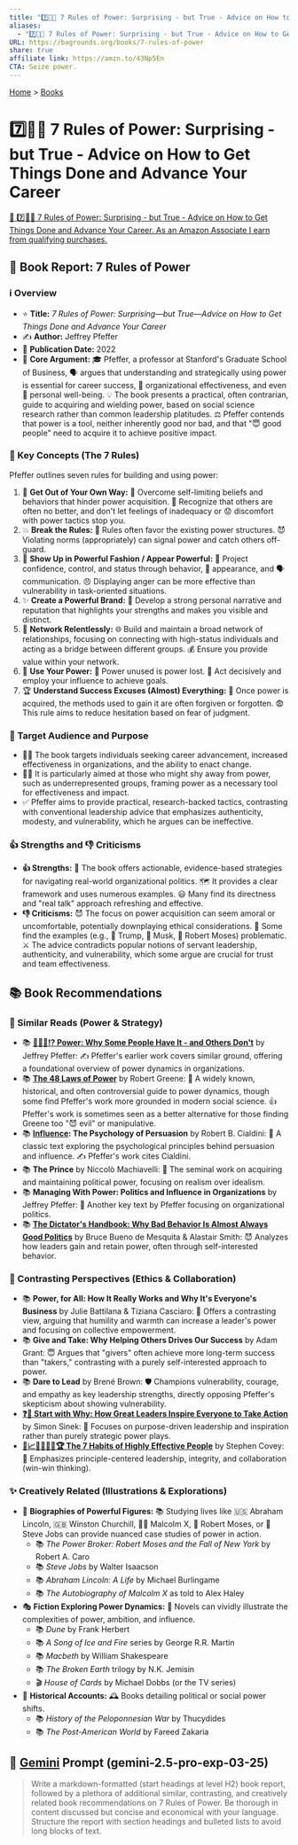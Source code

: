 ```yaml
---
title: "7️⃣📏👑 7 Rules of Power: Surprising - but True - Advice on How to Get Things Done and Advance Your Career"
aliases:
  - "7️⃣📏👑 7 Rules of Power: Surprising - but True - Advice on How to Get Things Done and Advance Your Career"
URL: https://bagrounds.org/books/7-rules-of-power
share: true
affiliate link: https://amzn.to/43Np5En
CTA: Seize power.
---
```

[Home](../index.md) > [Books](./index.md)  
# 7️⃣📏👑 7 Rules of Power: Surprising - but True - Advice on How to Get Things Done and Advance Your Career  
[🛒 7️⃣📏👑 7 Rules of Power: Surprising - but True - Advice on How to Get Things Done and Advance Your Career. As an Amazon Associate I earn from qualifying purchases.](https://amzn.to/43Np5En)  
  
## 📖 Book Report: 7 Rules of Power  
  
### ℹ️ Overview  
* ⭐ **Title:** *7 Rules of Power: Surprising—but True—Advice on How to Get Things Done and Advance Your Career*  
* ✍️ **Author:** Jeffrey Pfeffer  
* 📅 **Publication Date:** 2022  
* 🧠 **Core Argument:** 🎓 Pfeffer, a professor at Stanford's Graduate School of Business, 🗣️ argues that understanding and strategically using power is essential for career success, 🏢 organizational effectiveness, and even 🧘 personal well-being. 💡 The book presents a practical, often contrarian, guide to acquiring and wielding power, based on social science research rather than common leadership platitudes. ⚖️ Pfeffer contends that power is a tool, neither inherently good nor bad, and that "😇 good people" need to acquire it to achieve positive impact.  
  
### 🔑 Key Concepts (The 7 Rules)  
Pfeffer outlines seven rules for building and using power:  
1. 🚫 **Get Out of Your Own Way:** 🚧 Overcome self-limiting beliefs and behaviors that hinder power acquisition. 🤔 Recognize that others are often no better, and don't let feelings of inadequacy or 😟 discomfort with power tactics stop you.  
2. 💥 **Break the Rules:** 📜 Rules often favor the existing power structures. 😈 Violating norms (appropriately) can signal power and catch others off-guard.  
3. 💪 **Show Up in Powerful Fashion / Appear Powerful:** 🦸 Project confidence, control, and status through behavior, 👔 appearance, and 🗣️ communication. 😠 Displaying anger can be more effective than vulnerability in task-oriented situations.  
4. ✨ **Create a Powerful Brand:** 📣 Develop a strong personal narrative and reputation that highlights your strengths and makes you visible and distinct.  
5. 🤝 **Network Relentlessly:** 🌐 Build and maintain a broad network of relationships, focusing on connecting with high-status individuals and acting as a bridge between different groups. 💰 Ensure you provide value within your network.  
6. 🚀 **Use Your Power:** 💪 Power unused is power lost. 🎯 Act decisively and employ your influence to achieve goals.  
7. 🏆 **Understand Success Excuses (Almost) Everything:** 🥇 Once power is acquired, the methods used to gain it are often forgiven or forgotten. 😨 This rule aims to reduce hesitation based on fear of judgment.  
  
### 🎯 Target Audience and Purpose  
* 🧑‍💼 The book targets individuals seeking career advancement, increased effectiveness in organizations, and the ability to enact change.  
* 🙋‍♀️ It is particularly aimed at those who might shy away from power, such as underrepresented groups, framing power as a necessary tool for effectiveness and impact.  
* ✅ Pfeffer aims to provide practical, research-backed tactics, contrasting with conventional leadership advice that emphasizes authenticity, modesty, and vulnerability, which he argues can be ineffective.  
  
### 👍 Strengths and 👎 Criticisms  
* **👍 Strengths:** 🚀 The book offers actionable, evidence-based strategies for navigating real-world organizational politics. 🗺️ It provides a clear framework and uses numerous examples. 😃 Many find its directness and "real talk" approach refreshing and effective.  
* **👎 Criticisms:** 😈 The focus on power acquisition can seem amoral or uncomfortable, potentially downplaying ethical considerations. 🤔 Some find the examples (e.g., 🍊 Trump, 🚀 Musk, 🚧 Robert Moses) problematic. ⚔️ The advice contradicts popular notions of servant leadership, authenticity, and vulnerability, which some argue are crucial for trust and team effectiveness.  
  
## 📚 Book Recommendations  
  
### 💪 Similar Reads (Power & Strategy)  
* 📚 **[👑💪🏽⁉️ Power: Why Some People Have It - and Others Don't](./power-why-some-people-have-it-and-others-dont.md)** by Jeffrey Pfeffer: ✍️ Pfeffer's earlier work covers similar ground, offering a foundational overview of power dynamics in organizations.  
* 📚 **[The 48 Laws of Power](./the-48-laws-of-power.md)** by Robert Greene: 📜 A widely known, historical, and often controversial guide to power dynamics, though some find Pfeffer's work more grounded in modern social science. 👍 Pfeffer's work is sometimes seen as a better alternative for those finding Greene too "😈 evil" or manipulative.  
* 📚 **[Influence](./influence.md): The Psychology of Persuasion** by Robert B. Cialdini: 🧠 A classic text exploring the psychological principles behind persuasion and influence. ✍️ Pfeffer's work cites Cialdini.  
* 📚 **The Prince** by Niccolò Machiavelli: 👑 The seminal work on acquiring and maintaining political power, focusing on realism over idealism.  
* 📚 **Managing With Power: Politics and Influence in Organizations** by Jeffrey Pfeffer: 🏢 Another key text by Pfeffer focusing on organizational politics.  
* 📚 **[The Dictator's Handbook: Why Bad Behavior Is Almost Always Good Politics](./the-dictators-handbook.md)** by Bruce Bueno de Mesquita & Alastair Smith: 😈 Analyzes how leaders gain and retain power, often through self-interested behavior.  
  
### 🤝 Contrasting Perspectives (Ethics & Collaboration)  
* 📚 **Power, for All: How It Really Works and Why It's Everyone's Business** by Julie Battilana & Tiziana Casciaro: 🤝 Offers a contrasting view, arguing that humility and warmth can increase a leader's power and focusing on collective empowerment.  
* 📚 **Give and Take: Why Helping Others Drives Our Success** by Adam Grant: 😇 Argues that "givers" often achieve more long-term success than "takers," contrasting with a purely self-interested approach to power.  
* 📚 **Dare to Lead** by Brené Brown: 🛡️ Champions vulnerability, courage, and empathy as key leadership strengths, directly opposing Pfeffer's skepticism about showing vulnerability.  
* **[❓🎯 Start with Why: How Great Leaders Inspire Everyone to Take Action](./start-with-why-how-great-leaders-inspire-everyone-to-take-action.md)** by Simon Sinek: 🎯 Focuses on purpose-driven leadership and inspiration rather than purely strategic power plays.  
* **[👤📈🎯🌟🔑🤝🏆 The 7 Habits of Highly Effective People](./the-7-habits-of-highly-effective-people.md)** by Stephen Covey: 🌟 Emphasizes principle-centered leadership, integrity, and collaboration (win-win thinking).  
  
### ✨ Creatively Related (Illustrations & Explorations)  
* 👤 **Biographies of Powerful Figures:** 📚 Studying lives like 🇺🇸 Abraham Lincoln, 🇬🇧 Winston Churchill, ✊🏿 Malcolm X, 🚧 Robert Moses, or 🍎 Steve Jobs can provide nuanced case studies of power in action.  
    * 📚 *The Power Broker: Robert Moses and the Fall of New York* by Robert A. Caro  
    * 📚 *Steve Jobs* by Walter Isaacson  
    * 📚 *Abraham Lincoln: A Life* by Michael Burlingame  
    * 📚 *The Autobiography of Malcolm X* as told to Alex Haley  
* 🎭 **Fiction Exploring Power Dynamics:** 📖 Novels can vividly illustrate the complexities of power, ambition, and influence.  
    * 📚 *Dune* by Frank Herbert  
    * 📚 *A Song of Ice and Fire* series by George R.R. Martin  
    * 📚 *Macbeth* by William Shakespeare  
    * 📚 *The Broken Earth* trilogy by N.K. Jemisin  
    * 🎬 *House of Cards* by Michael Dobbs (or the TV series)  
* 📜 **Historical Accounts:** 🕰️ Books detailing political or social power shifts.  
    * 📚 *History of the Peloponnesian War* by Thucydides  
    * 📚 *The Post-American World* by Fareed Zakaria  
  
## 💬 [Gemini](../software/gemini.md) Prompt (gemini-2.5-pro-exp-03-25)  
> Write a markdown-formatted (start headings at level H2) book report, followed by a plethora of additional similar, contrasting, and creatively related book recommendations on 7 Rules of Power. Be thorough in content discussed but concise and economical with your language. Structure the report with section headings and bulleted lists to avoid long blocks of text.